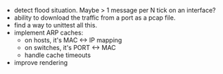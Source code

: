 * detect flood situation. Maybe > 1 message per N tick on an interface?
* ability to download the traffic from a port as a pcap file.
* find a way to unittest all this.
* implement ARP caches:
  - on hosts, it's MAC <-> IP mapping
  - on switches, it's PORT <-> MAC
  - handle cache timeouts
* improve rendering
